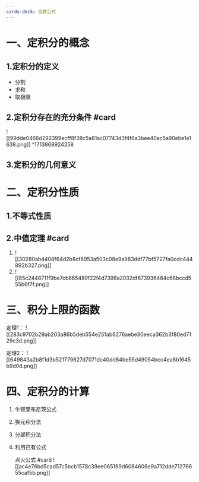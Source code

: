```yaml
---
cards-deck: 高数公式
---
```


# 一、定积分的概念
## 1.定积分的定义
- 分割
- 求和
- 取极限

## 2.定积分存在的充分条件 #card
![[99dde0466d292399ecff8f38c5a81ac07743d3f4f6a3bee40ac5a90ebe1e1638.png]]
^1713868924258

## 3.定积分的几何意义

# 二、定积分性质

## 1.不等式性质

## 2.中值定理 #card 
1. ![[30280ab4408f64d2b8cf8953a503c08e9a983ddf77bf5727fa0cdc444892b327.png]]
2. ![[85c2448711f9be7cb865489f22f4d7398a2032df673936484c68bccd555b6f7f.png]]


# 三、积分上限的函数
定理1：
![[283c9702b29ab203a86b5deb554e251ab6276aebe30eeca362b3f80ed7129c3d.png]]

定理2：
![[649843a2b8f1d3b521779827d7071dc40dd84be55d49054bcc4ea8b1645b9d0d.png]]

# 四、定积分的计算
1. 牛顿莱布尼茨公式
2. 换元积分法
3. 分部积分法
4. 利用已有公式

	点火公式 #card 	![[ac4e76bd5cad57c5bcb1578c39ee065199d6084606e9a712dde71276655caf5b.png]]


